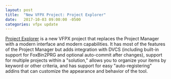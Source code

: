 ```yaml
---
layout: post
title:  "New VFPX Project: Project Explorer"
date:   2017-10-03 09:00:00 -0500
categories: vfpx update
---
```


[Project Explorer](https://github.com/DougHennig/ProjectExplorer) is a new VFPX project that replaces the Project Manager with a modern interface and modern capabilities. It has most of the features of the Project Manager but adds integration with DVCS (including built-in support for FoxBin2PRG and optional auto-commit after changes), support for multiple projects within a "solution," allows you to organize your items by keyword or other criteria, and has support for easy "auto-registering" addins that can customize the appearance and behavior of the tool.
